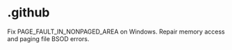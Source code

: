 # .github
Fix PAGE_FAULT_IN_NONPAGED_AREA on Windows. Repair memory access and paging file BSOD errors.
